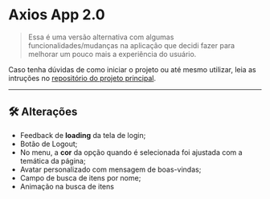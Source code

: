 # Axios App 2.0

> Essa é uma versão alternativa com algumas funcionalidades/mudanças na aplicação que decidi fazer para melhorar um pouco mais a experiência do usuário.

Caso tenha dúvidas de como iniciar o projeto ou até mesmo utilizar, leia as intruções no [repositório do projeto principal](https://github.com/pedrorreiro/axios-api).

------------

## 🛠️ Alterações

* Feedback de **loading** da tela de login;
* Botão de Logout;
* No menu, a **cor** da opção quando é selecionada foi ajustada com a temática da página;
* Avatar personalizado com mensagem de boas-vindas;
* Campo de busca de itens por nome;
* Animação na busca de itens
